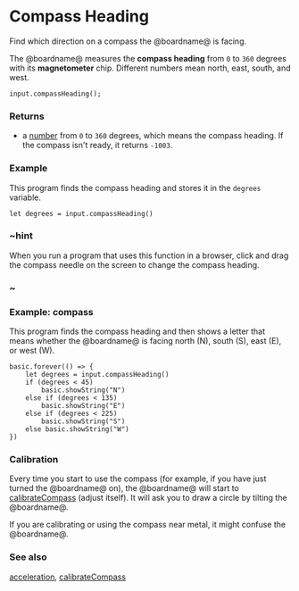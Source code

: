 # Compass Heading

Find which direction on a compass the @boardname@ is facing.

The @boardname@ measures the **compass heading** from `0` to `360`
degrees with its **magnetometer** chip. Different numbers mean north,
east, south, and west.

```sig
input.compassHeading();
```

### Returns

* a [number](/types/number) from `0` to `360` degrees, which means the compass heading. If the compass isn't ready, it returns `-1003`.

### Example

This program finds the compass heading and stores it in the
`degrees` variable.

```blocks
let degrees = input.compassHeading()
```

### ~hint 

When you run a program that uses this function in a browser, click and drag
the compass needle on the screen to change the compass heading.

### ~

### Example: compass

This program finds the compass heading and then shows a letter
that means whether the @boardname@ is facing north (N), south (S),
east (E), or west (W).

```blocks
basic.forever(() => {
    let degrees = input.compassHeading()
    if (degrees < 45)
        basic.showString("N")
    else if (degrees < 135)
        basic.showString("E")
    else if (degrees < 225)
        basic.showString("S")
    else basic.showString("W")
})
```

### Calibration

Every time you start to use the compass (for example, if you have just
turned the @boardname@ on), the @boardname@ will start to [calibrateCompass](/reference/input/calibrate-compass)
(adjust itself).  It will ask you to draw a circle by tilting the
@boardname@.

If you are calibrating or using the compass near metal, it might
confuse the @boardname@.

### See also

[acceleration](/reference/input/acceleration), [calibrateCompass](/reference/input/calibrate-compass)
